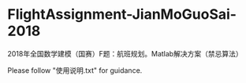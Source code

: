 # FlightAssignment-JianMoGuoSai-2018
2018年全国数学建模（国赛）F题：航班规划。Matlab解决方案（禁忌算法）

Please follow "使用说明.txt" for guidance.
